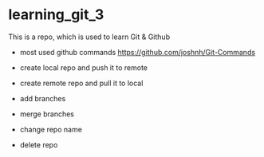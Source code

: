 # learning_git_3
This is a repo, which is used to learn Git &amp; Github

- most used github commands 
      https://github.com/joshnh/Git-Commands
      
- create local repo and push it to remote
- create remote repo and pull it to local
- add branches
- merge branches
- change repo name
- delete repo
